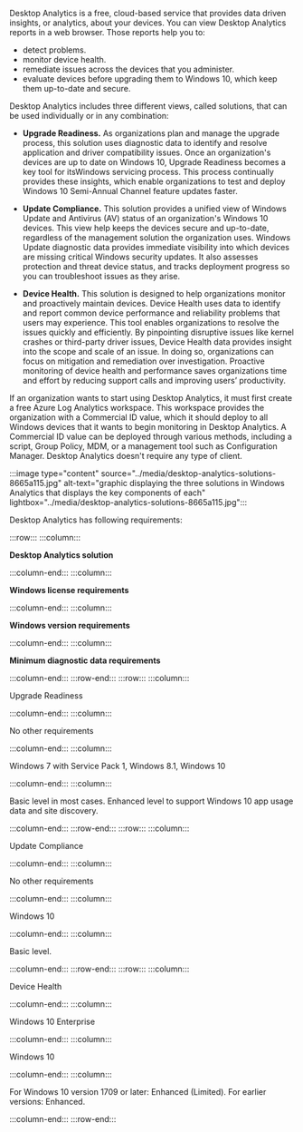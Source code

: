 Desktop Analytics is a free, cloud-based service that provides data driven insights, or analytics, about your devices. You can view Desktop Analytics reports in a web browser. Those reports help you to:

 -  detect problems.
 -  monitor device health.
 -  remediate issues across the devices that you administer.
 -  evaluate devices before upgrading them to Windows 10, which keep them up-to-date and secure.

Desktop Analytics includes three different views, called solutions, that can be used individually or in any combination:

 -  **Upgrade Readiness.** As organizations plan and manage the upgrade process, this solution uses diagnostic data to identify and resolve application and driver compatibility issues. Once an organization's devices are up to date on Windows 10, Upgrade Readiness becomes a key tool for itsWindows servicing process. This process continually provides these insights, which enable organizations to test and deploy Windows 10 Semi-Annual Channel feature updates faster.

 -  **Update Compliance.** This solution provides a unified view of Windows Update and Antivirus (AV) status of an organization's Windows 10 devices. This view help keeps the devices secure and up-to-date, regardless of the management solution the organization uses. Windows Update diagnostic data provides immediate visibility into which devices are missing critical Windows security updates. It also assesses protection and threat device status, and tracks deployment progress so you can troubleshoot issues as they arise.

 -  **Device Health.** This solution is designed to help organizations monitor and proactively maintain devices. Device Health uses data to identify and report common device performance and reliability problems that users may experience. This tool enables organizations to resolve the issues quickly and efficiently. By pinpointing disruptive issues like kernel crashes or third-party driver issues, Device Health data provides insight into the scope and scale of an issue. In doing so, organizations can focus on mitigation and remediation over investigation. Proactive monitoring of device health and performance saves organizations time and effort by reducing support calls and improving users’ productivity.

If an organization wants to start using Desktop Analytics, it must first create a free Azure Log Analytics workspace. This workspace provides the organization with a Commercial ID value, which it should deploy to all Windows devices that it wants to begin monitoring in Desktop Analytics. A Commercial ID value can be deployed through various methods, including a script, Group Policy, MDM, or a management tool such as Configuration Manager. Desktop Analytics doesn't require any type of client.

:::image type="content" source="../media/desktop-analytics-solutions-8665a115.jpg" alt-text="graphic displaying the three solutions in Windows Analytics that displays the key components of each" lightbox="../media/desktop-analytics-solutions-8665a115.jpg":::


Desktop Analytics has following requirements:

:::row:::
  :::column:::
    

**Desktop Analytics solution**


  :::column-end:::
  :::column:::
    

**Windows license requirements**


  :::column-end:::
  :::column:::
    

**Windows version requirements**


  :::column-end:::
  :::column:::
    

**Minimum diagnostic data requirements**


  :::column-end:::
:::row-end:::
:::row:::
  :::column:::
    

Upgrade Readiness


  :::column-end:::
  :::column:::
    

No other requirements


  :::column-end:::
  :::column:::
    

Windows 7 with Service Pack 1, Windows 8.1, Windows 10


  :::column-end:::
  :::column:::
    

Basic level in most cases. Enhanced level to support Windows 10 app usage data and site discovery.


  :::column-end:::
:::row-end:::
:::row:::
  :::column:::
    

Update Compliance


  :::column-end:::
  :::column:::
    

No other requirements


  :::column-end:::
  :::column:::
    

Windows 10


  :::column-end:::
  :::column:::
    

Basic level.


  :::column-end:::
:::row-end:::
:::row:::
  :::column:::
    

Device Health


  :::column-end:::
  :::column:::
    

Windows 10 Enterprise


  :::column-end:::
  :::column:::
    

Windows 10


  :::column-end:::
  :::column:::
    

For Windows 10 version 1709 or later: Enhanced (Limited). For earlier versions: Enhanced.


  :::column-end:::
:::row-end:::
